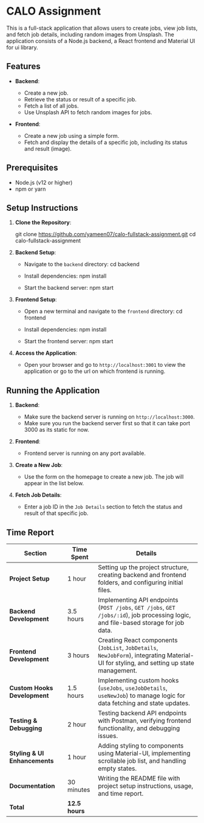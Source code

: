 # CALO Assignment

This is a full-stack application that allows users to create jobs, view job lists, and fetch job details, including random images from Unsplash. The application consists of a Node.js backend, a React frontend and Material UI for ui library.

## Features

- **Backend**:

  - Create a new job.
  - Retrieve the status or result of a specific job.
  - Fetch a list of all jobs.
  - Use Unsplash API to fetch random images for jobs.

- **Frontend**:
  - Create a new job using a simple form.
  - Fetch and display the details of a specific job, including its status and result (image).

## Prerequisites

- Node.js (v12 or higher)
- npm or yarn

## Setup Instructions

1. **Clone the Repository**:

   git clone https://github.com/yameen07/calo-fullstack-assignment.git
   cd calo-fullstack-assignment

2. **Backend Setup**:

   - Navigate to the `backend` directory:
     cd backend

   - Install dependencies:
     npm install

   - Start the backend server:
     npm start

3. **Frontend Setup**:

   - Open a new terminal and navigate to the `frontend` directory:
     cd frontend

   - Install dependencies:
     npm install

   - Start the frontend server:
     npm start

4. **Access the Application**:
   - Open your browser and go to `http://localhost:3001` to view the application or go to the url on which frontend is running.

## Running the Application

1. **Backend**:

   - Make sure the backend server is running on `http://localhost:3000`.
   - Make sure you run the backend server first so that it can take port 3000 as its static for now.

2. **Frontend**:

   - Frontend server is running on any port available.

3. **Create a New Job**:

   - Use the form on the homepage to create a new job. The job will appear in the list below.

4. **Fetch Job Details**:
   - Enter a job ID in the `Job Details` section to fetch the status and result of that specific job.

## Time Report

| **Section**                   | **Time Spent** | **Details**                                                                                                                              |
| ----------------------------- | -------------- | ---------------------------------------------------------------------------------------------------------------------------------------- |
| **Project Setup**             | 1 hour         | Setting up the project structure, creating backend and frontend folders, and configuring initial files.                                  |
| **Backend Development**       | 3.5 hours      | Implementing API endpoints (`POST /jobs`, `GET /jobs`, `GET /jobs/:id`), job processing logic, and file-based storage for job data.      |
| **Frontend Development**      | 3 hours        | Creating React components (`JobList`, `JobDetails`, `NewJobForm`), integrating Material-UI for styling, and setting up state management. |
| **Custom Hooks Development**  | 1.5 hours      | Implementing custom hooks (`useJobs`, `useJobDetails`, `useNewJob`) to manage logic for data fetching and state updates.                 |
| **Testing & Debugging**       | 2 hour         | Testing backend API endpoints with Postman, verifying frontend functionality, and debugging issues.                                      |
| **Styling & UI Enhancements** | 1 hour         | Adding styling to components using Material-UI, implementing scrollable job list, and handling empty states.                             |
| **Documentation**             | 30 minutes     | Writing the README file with project setup instructions, usage, and time report.                                                         |
| **Total**                     | **12.5 hours** |
